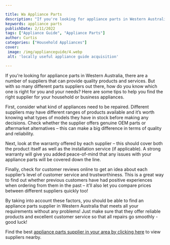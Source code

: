 ```yaml
---

title: Wa Appliance Parts
description: "If you're looking for appliance parts in Western Australia, there are a number of suppliers that can provide quality products and ...learn about it in this post"
keywords: appliance parts
publishDate: 2/11/2022
tags: ["Appliance Guide", "Appliance Parts"]
author: Curtis
categories: ["Household Appliances"]
cover: 
 image: /img/applianceguide/4.webp
 alt: 'locally useful appliance guide acquisition'

---
```


If you're looking for appliance parts in Western Australia, there are a number of suppliers that can provide quality products and services. But with so many different parts suppliers out there, how do you know which one is right for you and your needs? Here are some tips to help you find the right supplier for your household or business appliances.

First, consider what kind of appliances need to be repaired. Different suppliers may have different ranges of products available and it’s worth knowing what types of models they have in stock before making any decisions. Check whether the supplier offers genuine OEM parts or aftermarket alternatives – this can make a big difference in terms of quality and reliability.

Next, look at the warranty offered by each supplier – this should cover both the product itself as well as the installation service (if applicable). A strong warranty will give you added peace-of-mind that any issues with your appliance parts will be covered down the line. 

Finally, check for customer reviews online to get an idea about each supplier’s level of customer service and trustworthiness. This is a great way to find out whether previous customers have had positive experiences when ordering from them in the past – it’ll also let you compare prices between different suppliers quickly too! 
 
By taking into account these factors, you should be able to find an appliance parts supplier in Western Australia that meets all your requirements without any problems! Just make sure that they offer reliable products and excellent customer service so that all repairs go smoothly - good luck!

Find the best <a href="/pages/appliance-parts-suppliers/">appliance parts supplier in your area by clicking here</a> to view suppliers nearby.
